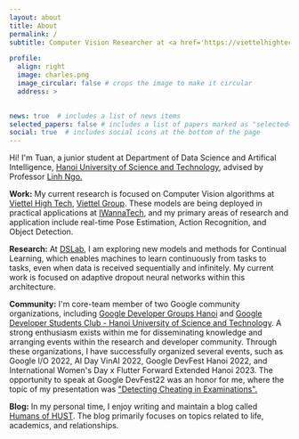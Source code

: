 ```yaml
---
layout: about
title: About
permalink: /
subtitle: Computer Vision Researcher at <a href='https://viettelhightech.vn'>Viettel High Tech</a>

profile:
  align: right
  image: charles.png
  image_circular: false # crops the image to make it circular
  address: >
   

news: true  # includes a list of news items
selected_papers: false # includes a list of papers marked as "selected={true}"
social: true  # includes social icons at the bottom of the page
---
```

Hi! I'm Tuan, a junior student at Department of Data Science and Artifical Intelligence, [Hanoi University of Science and Technology](https://hust.edu.vn), advised by Professor <a href='https://users.soict.hust.edu.vn/linhnv/'>Linh Ngo.</a>

**Work:** My current research is focused on Computer Vision algorithms at [Viettel High Tech](https://viettelhightech.vn), [Viettel Group](https://viettel.com.vn/en/). These models are being deployed in practical applications at [IWannaTech](https://www.facebook.com/iwannatech), and my primary areas of research and application include real-time Pose Estimation, Action Recognition, and Object Detection.

**Research:** At [DSLab](https://bkai.ai/research/machine-learning/), I am exploring new models and methods for Continual Learning, which enables machines to learn continuously from tasks to tasks, even when data is received sequentially and infinitely. My current work is focused on adaptive dropout neural networks within this architecture.

**Community:** I'm core-team member of two Google community organizations, including [Google Developer Groups Hanoi](https://gdg.community.dev/gdg-ha-noi/) and [Google Developer Students Club - Hanoi University of Science and Technology](https://gdsc.community.dev/hanoi-university-of-science-technology-hust/). A strong enthusiasm exists within me for disseminating knowledge and arranging events within the research and developer community. Through these organizations, I have successfully organized several events, such as Google I/O 2022, AI Day VinAI 2022, Google DevFest Hanoi 2022, and International Women's Day x Flutter Forward Extended Hanoi 2023. The opportunity to speak at Google DevFest22 was an honor for me, where the topic of my presentation was ["Detecting Cheating in Examinations".](https://www.facebook.com/GDGhanoi/photos/a.295913770557546/2473122272836674/)

**Blog:** In my personal time, I enjoy writing and maintain a blog called [Humans of HUST](https://www.facebook.com/pageofhumanshust). The blog primarily focuses on topics related to life, academics, and relationships.